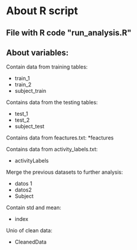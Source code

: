 # About R script
## File with R code "run_analysis.R" 

## About variables:

Contain data from training tables:
* train_1 
* train_2
* subject_train

Contains data from the testing tables:

* test_1
* test_2
* subject_test

Contains data from feactures.txt:
*feactures

Contains data from activity_labels.txt:
* activityLabels

Merge the previous datasets to further analysis:
* datos 1
* datos2
* Subject 

Contain std and mean:
* index

Unio of clean data:
* CleanedData
